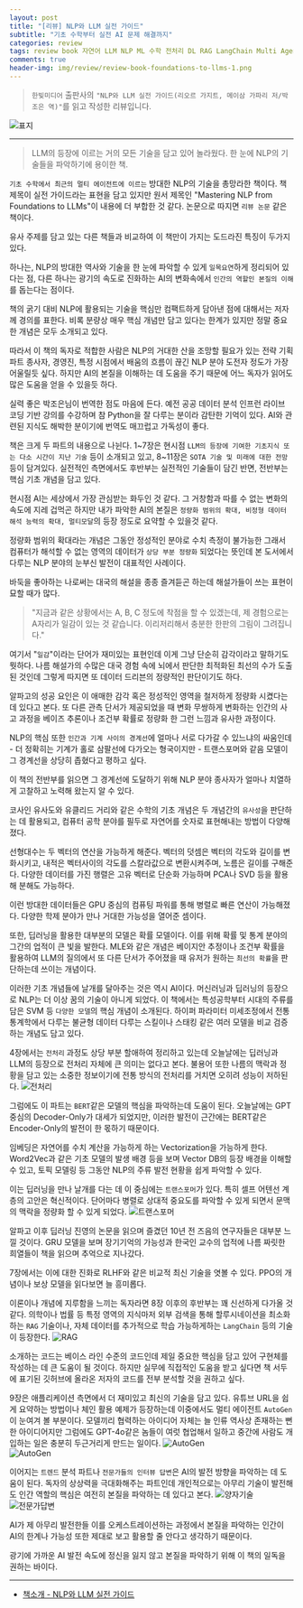 ```yaml
---  
layout: post  
title: "[리뷰] NLP와 LLM 실전 가이드"  
subtitle: "기초 수학부터 실전 AI 문제 해결까지"  
categories: review  
tags: review book 자연어 LLM NLP ML 수학 전처리 DL RAG LangChain Multi Agent 트렌드 미래   
comments: true  
header-img: img/review/review-book-foundations-to-llms-1.png
---  
```

  
> `한빛미디어` 출판사의 `"NLP와 LLM 실전 가이드(리오르 가지트, 메이삼 가파리 저/박조은 역)"`를 읽고 작성한 리뷰입니다.  

![표지](https://theorydb.github.io/assets/img/review/review-book-foundations-to-llms-1.png)  

---

> LLM의 등장에 이르는 거의 모든 기술을 담고 있어 놀라웠다. 한 눈에 NLP의 기술들을 파악하기에 용이한 책.

`기초 수학에서 최근의 멀티 에이전트에 이르는` 방대한 NLP의 기술을 총망라한 책이다. 책 제목이 실전 가이드라는 표현을 담고 있지만 원서 제목인 "Mastering NLP from Foundations to LLMs"이 내용에 더 부합한 것 같다. 논문으로 따지면 `리뷰 논문` 같은 책이다.

유사 주제를 담고 있는 다른 책들과 비교하여 이 책만이 가지는 도드라진 특징이 두가지 있다. 

하나는, NLP의 방대한 역사와 기술을 한 눈에 파악할 수 있게 `일목요연`하게 정리되어 있다는 점, 다른 하나는 광기의 속도로 진화하는 AI의 변화속에서 `인간의 역할인 본질의 이해`를 돕는다는 점이다. 

책의 굵기 대비 NLP에 활용되는 기술을 핵심만 컴팩트하게 담아낸 점에 대해서는 저자께 경의를 표한다. 비록 분량상 매우 핵심 개념만 담고 있다는 한계가 있지만 정말 중요한 개념은 모두 소개되고 있다. 

따라서 이 책의 독자로 적합한 사람은 NLP의 거대한 산을 조망할 필요가 있는 전략 기획 파트 종사자, 경영진, 특정 시점에서 배움의 흐름이 끊긴 NLP 분야 도전자 정도가 가장 어울릴듯 싶다. 하지만 AI의 본질을 이해하는 데 도움을 주기 때문에 어느 독자가 읽어도 많은 도움을 얻을 수 있을듯 하다.

실력 좋은 박조은님이 번역한 점도 마음에 든다. 예전 공공 데이터 분석 인프런 라이브 코딩 기반 강의를 수강하며 참 Python을 잘 다루는 분이라 감탄한 기억이 있다. AI와 관련된 지식도 해박한 분이기에 번역도 매끄럽고 가독성이 좋다.

책은 크게 두 파트의 내용으로 나뉜다. 1~7장은 현시점 `LLM의 등장에 기여한 기초지식 또는 다소 시간이 지난 기술` 등이 소개되고 있고, 8~11장은 `SOTA 기술 및 미래에 대한 전망` 등이 담겨있다. 실전적인 측면에서도 후반부는 실전적인 기술들이 담긴 반면, 전반부는 핵심 기초 개념을 담고 있다. 

현시점 AI는 세상에서 가장 관심받는 화두인 것 같다. 그 거창함과 따를 수 없는 변화의 속도에 지레 겁먹곤 하지만 내가 파악한 AI의 본질은 `정량화 범위의 확대, 비정형 데이터 해석 능력의 확대, 멀티모달`의 등장 정도로 요약할 수 있을것 같다.

정량화 범위의 확대라는 개념은 그동안 정성적인 분야로 수치 측정이 불가능한 그래서 컴퓨터가 해석할 수 없는 영역의 데이터가 `상당 부분 정량화` 되었다는 뜻인데 본 도서에서 다루는 NLP 분야의 눈부신 발전이 대표적인 사례이다. 

바둑을 좋아하는 나로써는 대국의 해설을 종종 즐겨듣곤 하는데 해설가들이 쓰는 표현이 묘할 때가 많다. 

> "지금과 같은 상황에서는 A, B, C 정도에 착점을 할 수 있겠는데, 제 경험으로는 A자리가 일감이 있는 것 같습니다. 이리저리해서 충분한 한판의 그림이 그려집니다."

여기서 "`일감`"이라는 단어가 재미있는 표현인데 이게 그냥 단순히 감각이라고 말하기도 뭣하다. 나름 해설가의 수많은 대국 경험 속에 뇌에서 판단한 최적화된 최선의 수가 도출된 것인데 그렇게 따지면 또 데이터 드리븐의 정량적인 판단이기도 하다. 

알파고의 성공 요인은 이 애매한 감각 혹은 정성적인 영역을 철저하게 정량화 시켰다는 데 있다고 본다. 또 다른 관측 단서가 제공되었을 때 변화 무쌍하게 변화하는 인간의 사고 과정을 베이즈 추론이나 조건부 확률로 정량화 한 그런 느낌과 유사한 과정이다. 

NLP의 핵심 또한 `인간과 기계 사이의 경계선`에 얼마나 서로 다가갈 수 있느냐의 싸움인데 - 더 정확히는 기계가 홀로 삼팔선에 다가오는 형국이지만 - 트랜스포머와 같음 모델이 그 경계선을 상당히 좁혔다고 평하고 싶다. 

이 책의 전반부를 읽으면 그 경계선에 도달하기 위해 NLP 분야 종사자가 얼마나 치열하게 고찰하고 노력해 왔는지 알 수 있다. 

코사인 유사도와 유클리드 거리와 같은 수학의 기초 개념은 두 개념간의 `유사성`을 판단하는 데 활용되고, 컴퓨터 공학 분야를 필두로 자연어를 숫자로 표현해내는 방법이 다양해졌다. 

선형대수는 두 벡터의 연산을 가능하게 해준다. 벡터의 덧셈은 벡터의 각도와 길이를 변화시키고, 내적은 벡터사이의 각도를 스칼라값으로 변환시켜주며, 노름은 길이를 구해준다. 다양한 데이터를 가진 행렬은 고유 벡터로 단순화 가능하며 PCA나 SVD 등을 활용해 분해도 가능하다.

이런 방대한 데이터들은 GPU 중심의 컴퓨팅 파워를 통해 병렬로 빠른 연산이 가능해졌다. 다양한 학제 분야가 만나 거대한 가능성을 열어준 셈이다. 

또한, 딥러닝을 활용한 대부분의 모델은 확률 모델이다. 이를 위해 확률 및 통계 분야의 그간의 업적이 큰 빛을 발한다. MLE와 같은 개념은 베이지안 추정이나 조건부 확률을 활용하여 LLM의 질의에서 또 다른 단서가 주어졌을 때 유저가 원하는 `최선의 확률`을 판단하는데 쓰이는 개념이다. 

이러한 기초 개념들에 날개를 달아주는 것은 역시 AI이다. 머신러닝과 딥러닝의 등장으로 NLP는 더 이상 꿈의 기술이 아니게 되었다. 이 책에서는 특성공학부터 시대의 주류를 담은 SVM 등 `다양한 모델`의 핵심 개념이 소개된다. 하이퍼 파라미터 미세조정에서 전통 통계학에서 다루는 불균형 데이터 다루는 스킬이나 스태킹 같은 여러 모델을 비교 검증하는 개념도 담고 있다. 

4장에서는 `전처리` 과정도 상당 부분 할애하여 정리하고 있는데 오늘날에는 딥러닝과 LLM의 등장으로 전처리 자체에 큰 의미는 없다고 본다. 불용어 또한 나름의 맥락과 정황을 담고 있는 소중한 정보이기에 전통 방식의 전처리를 거치면 오히려 성능이 저하된다. 
![전처리](https://theorydb.github.io/assets/img/review/review-book-foundations-to-llms-2.png)  

그럼에도 이 파트는 `BERT`같은 모델의 핵심을 파악하는데 도움이 된다. 오늘날에는 GPT 중심의 Decoder-Only가 대세가 되었지만, 이러한 발전이 근간에는 BERT같은 Encoder-Only의 발전이 한 몫하기 때문이다. 

임베딩은 자연어를 수치 계산을 가능하게 하는 Vectorization을 가능하게 한다. Word2Vec과 같은 기초 모델의 발생 배경 등을 보며 Vector DB의 등장 배경을 이해할 수 있고, 토픽 모델링 등 그동안 NLP의 주류 발전 현황을 쉽게 파악할 수 있다.

이는 딥러닝을 만나 날개를 다는 데 이 중심에는 `트랜스포머`가 있다. 특히 셀프 어텐선 계층의 고안은 혁신적이다. 단어마다 병렬로 상대적 중요도를 파악할 수 있게 되면서 문맥의 맥락을 정량화 할 수 있게 되었다. 
![트랜스포머](https://theorydb.github.io/assets/img/review/review-book-foundations-to-llms-3.png)  

알파고 이후 딥러닝 진영의 논문을 읽으며 즐겼던 10년 전 즈음의 연구자들은 대부분 느낄 것이다. GRU 모델을 보며 장기기억의 가능성과 한국인 교수의 업적에 나름 짜릿한 희열들이 책을 읽으며 추억으로 지나갔다. 

7장에서는 이에 대한 진화로 RLHF와 같은 비교적 최신 기술을 엿볼 수 있다. PPO의 개념이나 보상 모델을 읽다보면 늘 흥미롭다. 

이론이나 개념에 지루함을 느끼는 독자라면 8장 이후의 후반부는 꽤 신선하게 다가올 것 같다. 의학이나 법률 등 특정 영역의 지식마저 외부 검색을 통해 할루시네이션을 최소화하는 `RAG` 기술이나, 자체 데이터를 추가적으로 학습 가능하게하는 `LangChain` 등의 기술이 등장한다. 
![RAG](https://theorydb.github.io/assets/img/review/review-book-foundations-to-llms-4.png)  

소개하는 코드는 베이스 라인 수준의 코드인데 제일 중요한 핵심을 담고 있어 구현체를 작성하는 데 큰 도움이 될 것이다. 하지만 실무에 직접적인 도움을 받고 싶다면 책 서두에 표기된 깃허브에 올라온 저자의 코드를 전부 분석할 것을 권하고 싶다. 

9장은 애플리케이션 측면에서 더 재미있고 최신의 기술을 담고 있다. 유튜브 URL을 쉽게 요약하는 방법이나 체인 활용 예제가 등장하는데 이중에서도 멀티 에이전트 `AutoGen`이 눈여겨 볼 부분이다. 모델끼리 협력하는 아이디어 자체는 늘 인류 역사상 존재하는 뻔한 아이디어지만 그럼에도 GPT-4o같은 놈들이 여럿 협업해서 일하고 중간에 사람도 개입하는 일은 충분히 두근거리게 만드는 일이다. 
![AutoGen](https://theorydb.github.io/assets/img/review/review-book-foundations-to-llms-5.png)  
![AutoGen](https://theorydb.github.io/assets/img/review/review-book-foundations-to-llms-6.png)  

이어지는 `트렌드` 분석 파트나 `전문가들의 인터뷰 답변`은 AI의 발전 방향을 파악하는 데 도움이 된다. 독자의 상상력을 극대화해주는 파트인데 개인적으로는 아무리 기술이 발전해도 인간 역할의 핵심은 여전히 본질을 파악하는 데 있다고 본다. 
![양자기술](https://theorydb.github.io/assets/img/review/review-book-foundations-to-llms-7.png)  
![전문가답변](https://theorydb.github.io/assets/img/review/review-book-foundations-to-llms-8.png)  

AI가 제 아무리 발전한들 이를 오케스트레이션하는 과정에서 본질을 파악하는 인간이 AI의 한계나 가능성 또한 제대로 보고 활용할 줄 안다고 생각하기 때문이다. 

광기에 가까운 AI 발전 속도에 정신을 잃지 않고 본질을 파악하기 위해 이 책의 일독을 권하는 바이다.

---

* [책소개 - NLP와 LLM 실전 가이드](https://www.yes24.com/Product/Goods/142954897)
